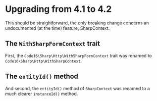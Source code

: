 # Upgrading from 4.1 to 4.2

This should be straightforward, the only breaking change concerns an undocumented (at the time) feature, SharpContext.

## The `WithSharpFormContext` trait

First, the `Code16\Sharp\Http\WithSharpFormContext` trait was renamed to `Code16\Sharp\Http\WithSharpContext`.

## The `entityId()` method

And second, the `entityId()` method of `SharpContext` was renamed to a much clearer `instanceId()` method. 